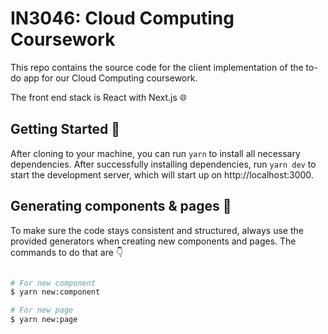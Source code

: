# IN3046: Cloud Computing Coursework

This repo contains the source code for the client implementation of the to-do app for our Cloud Computing coursework.

The front end stack is React with Next.js :globe_with_meridians:

## Getting Started :horse_racing:

After cloning to your machine, you can run `yarn` to install all necessary dependencies. After successfully installing dependencies, run `yarn dev` to start the development server, which will start up on http://localhost:3000.

## Generating components & pages :seedling:

To make sure the code stays consistent and structured, always use the provided generators when creating new components and pages. The commands to do that are :point_down:

```bash

# For new component
$ yarn new:component

# For new page
$ yarn new:page
```
